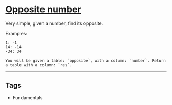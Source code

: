 # [Opposite number](https://www.codewars.com/kata/56dec885c54a926dcd001095)

Very simple, given a number, find its opposite.

Examples:

```
1: -1
14: -14
-34: 34
```

```if:sql
You will be given a table: `opposite`, with a column: `number`. Return a table with a column: `res`.
```

---

## Tags

- Fundamentals
